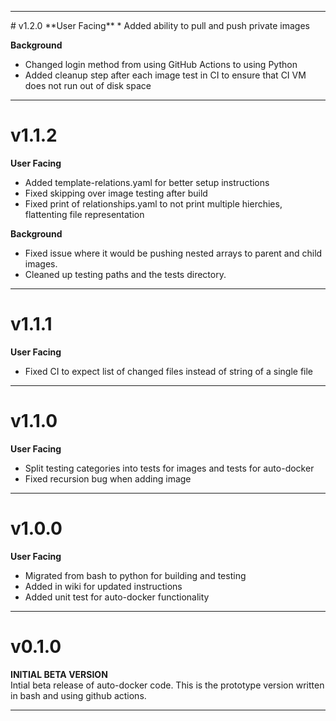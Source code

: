<hr>
# v1.2.0
**User Facing**
* Added ability to pull and push private images

**Background**
* Changed login method from using GitHub Actions to using Python
* Added cleanup step after each image test in CI to ensure that CI VM does not run out of disk space

<hr>

# v1.1.2
**User Facing**
* Added template-relations.yaml for better setup instructions
* Fixed skipping over image testing after build
* Fixed print of relationships.yaml to not print multiple hierchies, flattenting file representation

**Background**
* Fixed issue where it would be pushing nested arrays to parent and child images.
* Cleaned up testing paths and the tests directory.

<hr>

# v1.1.1
**User Facing**
* Fixed CI to expect list of changed files instead of string of a single file

<hr>

# v1.1.0
**User Facing**
* Split testing categories into tests for images and tests for auto-docker
* Fixed recursion bug when adding image

<hr>

# v1.0.0
**User Facing**
* Migrated from bash to python for building and testing
* Added in wiki for updated instructions
* Added unit test for auto-docker functionality


<hr>

# v0.1.0
**INITIAL BETA VERSION**\
Intial beta release of auto-docker code.
This is the prototype version written in bash and using github actions.
<hr>

